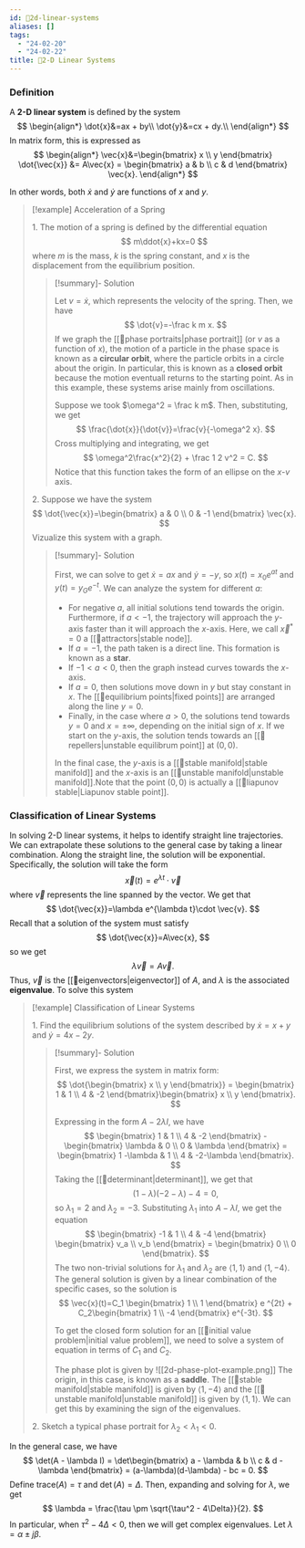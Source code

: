 ```yaml
---
id: 📙2d-linear-systems
aliases: []
tags:
  - "24-02-20"
  - "24-02-22"
title: 📙2-D Linear Systems
---
```


### Definition

A **2-D linear system** is defined by the system 
$$
\begin{align*}
\dot{x}&=ax + by\\
\dot{y}&=cx + dy.\\
\end{align*}
$$
In matrix form, this is expressed as 
$$
\begin{align*}
\vec{x}&=\begin{bmatrix} x \\ y \end{bmatrix}
\dot{\vec{x}} &= A\vec{x} = \begin{bmatrix} a & b \\ c & d \end{bmatrix} \vec{x}.
\end{align*}
$$

In other words, both $\dot{x}$ and $\dot{y}$ are functions of $x$ and $y$. 

> [!example] Acceleration of a Spring
> 
> 1\. The motion of a spring is defined by the differential equation
> $$
> m\ddot{x}+kx=0
> $$
> where $m$ is the mass, $k$ is the spring constant, and $x$ is the displacement from the equilibrium position.
> 
> > [!summary]- Solution
> > 
> > Let $v=\dot{x}$, which represents the velocity of the spring. Then, we have 
> > $$
> > \dot{v}=-\frac k m x.
> > $$
> > If we graph the [[📕phase portraits|phase portrait]] (or $v$ as a function of $x$), the motion of a particle in the phase space is known as a **circular orbit**, where the particle orbits in a circle about the origin. In particular, this is known as a **closed orbit** because the motion eventuall returns to the starting point. As in this example, these systems arise mainly from oscillations. 
> > 
> > Suppose we took $\omega^2 = \frac k m$. Then, substituting, we get
> > $$
> > \frac{\dot{x}}{\dot{v}}=\frac{v}{-\omega^2 x}. 
> > $$
> > Cross multiplying and integrating, we get
> > $$
> > \omega^2\frac{x^2}{2} + \frac 1 2 v^2 = C.
> > $$
> > Notice that this function takes the form of an ellipse on the $x$-$v$ axis. 
> 
> 2\. Suppose we have the system 
> $$
> \dot{\vec{x}}=\begin{bmatrix} a & 0 \\ 0 & -1 \end{bmatrix} \vec{x}.
> $$
> Vizualize this system with a graph. 
> 
> > [!summary]- Solution 
> > 
> > First, we can solve to get $\dot{x}=ax$ and $\dot{y}=-y$, so $x(t)=x_0 e^{at}$ and $y(t)=y_G e^{-t}$. We can analyze the system for different $a$:
> > - For negative $a$, all initial solutions tend towards the origin. Furthermore, if $a< -1$, the trajectory will approach the $y$-axis faster than it will approach the $x$-axis. Here, we call $\vec{x}^*=0$ a [[📘attractors|stable node]]. 
> > - If $a=-1$, the path taken is a direct line. This formation is known as a **star**. 
> > - If $-1<a<0$, then the graph instead curves towards the $x$-axis. 
> > - If $a=0$, then solutions move down in $y$ but stay constant in $x$. The [[📘equilibrium points|fixed points]] are arranged along the line $y=0$. 
> > - Finally, in the case where $a>0$, the solutions tend towards $y=0$ and $x=\pm \infty$, depending on the initial sign of $x$. If we start on the $y$-axis, the solution tends towards an [[📘repellers|unstable equilibrum point]] at $(0,0)$. 
> > 
> > In the final case, the $y$-axis is a [[📘stable manifold|stable manifold]] and the $x$-axis is an [[📘unstable manifold|unstable manifold]].Note that the point $(0,0)$ is actually a [[📘liapunov stable|Liapunov stable point]].

### Classification of Linear Systems

In solving 2-D linear systems, it helps to identify straight line trajectories. We can extrapolate these solutions to the general case by taking a linear combination. Along the straight line, the solution will be exponential. Specifically, the solution will take the form 
$$
\vec{x}(t)=e^{\lambda t} \cdot \vec{v}
$$
where $\vec{v}$ represents the line spanned by the vector. We get that 
$$
\dot{\vec{x}}=\lambda e^{\lambda t}\cdot \vec{v}.
$$
Recall that a solution of the system must satisfy 
$$
\dot{\vec{x}}=A\vec{x},
$$
so we get 
$$
\lambda \vec{v}=A\vec{v}.
$$
Thus, $\vec{v}$ is the [[📘eigenvectors|eigenvector]] of $A$, and $\lambda$ is the associated **eigenvalue**. To solve this system

> [!example] Classification of Linear Systems 
> 
> 1\. Find the equilibrium solutions of the system described by $\dot{x}=x+y$ and $\dot{y}=4x-2y$. 
> 
> > [!summary]- Solution
> > 
> > First, we express the system in matrix form:
> > $$
> > \dot{\begin{bmatrix} x \\ y \end{bmatrix}} = \begin{bmatrix} 1 & 1 \\ 4 & -2 \end{bmatrix}\begin{bmatrix} x \\ y \end{bmatrix}.
> > $$
> >
> > Expressing in the form $A-2\lambda I$, we have 
> > $$
> > \begin{bmatrix} 1 & 1 \\ 4 & -2 \end{bmatrix} - \begin{bmatrix} \lambda & 0 \\ 0 & \lambda \end{bmatrix} = \begin{bmatrix} 1 -\lambda & 1 \\ 4 & -2-\lambda \end{bmatrix}.
> > $$
> > Taking the [[📘determinant|determinant]], we get that 
> > $$
> > (1-\lambda)(-2-\lambda)-4= 0,
> > $$
> > so $\lambda_1 = 2$ and $\lambda_2 = -3$. Substituting $\lambda_1$ into $A-\lambda I$, we get the equation 
> > $$
> > \begin{bmatrix} -1 & 1 \\ 4 & -4 \end{bmatrix} \begin{bmatrix} v_a \\ v_b \end{bmatrix} = \begin{bmatrix} 0 \\ 0 \end{bmatrix}.
> > $$
> > The two non-trivial solutions for $\lambda_1$ and $\lambda_2$ are $\langle 1, 1\rangle$ and $\langle 1, -4\rangle$. 
The general solution is given by a linear combination of the specific cases, so the solution is 
> > $$
> > \vec{x}(t)=C_1 \begin{bmatrix} 1 \\ 1 \end{bmatrix} e ^{2t} + C_2\begin{bmatrix} 1 \\ -4 \end{bmatrix} e^{-3t}.
> > $$
> > 
> > To get the closed form solution for an [[📘initial value problem|initial value problem]], we need to solve a system of equation in terms of $C_1$ and $C_2$. 
> > 
> > The phase plot is given by
> > ![[2d-phase-plot-example.png]]
> > The origin, in this case, is known as a **saddle**. The [[📘stable manifold|stable manifold]] is given by $\langle 1, -4 \rangle$ and the [[📘unstable manifold|unstable manifold]] is given by $\langle 1, 1 \rangle$. We can get this by examining the sign of the eigenvalues. 
> 
> 2\. Sketch a typical phase portrait for $\lambda_2 < \lambda_1 < 0$. 

In the general case, we have
$$
\det(A - \lambda I) = \det\begin{bmatrix} a - \lambda & b \\ c & d - \lambda \end{bmatrix} = (a-\lambda)(d-\lambda) - bc = 0.
$$
Define $\text{trace}(A) = \tau$ and $\det(A) = \Delta$. Then, expanding and solving for $\lambda$, we get 
$$
\lambda = \frac{\tau \pm \sqrt{\tau^2 - 4\Delta}}{2}.
$$
In particular, when $\tau^2-4\Delta < 0$, then we will get complex eigenvalues. Let $\lambda=\alpha \pm j\beta$. 


